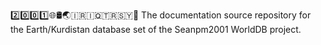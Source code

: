 2️⃣️0️⃣️0️⃣️1️⃣️🌐️🛢️🌏️🇮🇷️🇮🇶️🇹🇷️🇸🇾️📖️ The documentation source repository for the Earth/Kurdistan database set of the Seanpm2001 WorldDB project. 
